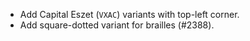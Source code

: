 * Add Capital Eszet (`VXAC`) variants with top-left corner.
* Add square-dotted variant for brailles (#2388).
